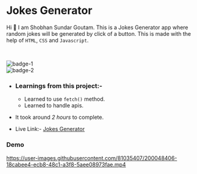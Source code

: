 # Jokes Generator

Hi 👋 I am Shobhan Sundar Goutam. This is a Jokes Generator app where random jokes will be generated by click of a button. This is made with the help of `HTML`, `CSS` and `Javascript`.

<br>

![badge-1](https://img.shields.io/badge/HTML-CSS-blue)
<br>
![badge-2](https://img.shields.io/badge/-Javascript-yellow)

- ### Learnings from this project:-

  - Learned to use `fetch()` method.
  - Learned to handle apis.

- It took around _2 hours_ to complete.

- Live Link:- [Jokes Generator](https://jokes-generator-fsjs.netlify.app/)

### Demo

https://user-images.githubusercontent.com/81035407/200048406-18cabee4-ecb8-48c1-a3f8-5aee08973fae.mp4

